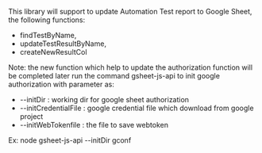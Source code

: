 This library will support to update Automation Test report to Google Sheet, the following functions:
  - findTestByName,
  - updateTestResultByName,
  - createNewResultCol

Note: the new function which help to update the authorization function will be completed later
run the command gsheet-js-api to init google authorization with parameter as:
 - --initDir : working dir for google sheet authorization
 - --initCredentialFile : google credential file which download from google project
 - --initWebTokenfile : the file to save webtoken

 Ex: node gsheet-js-api --initDir gconf